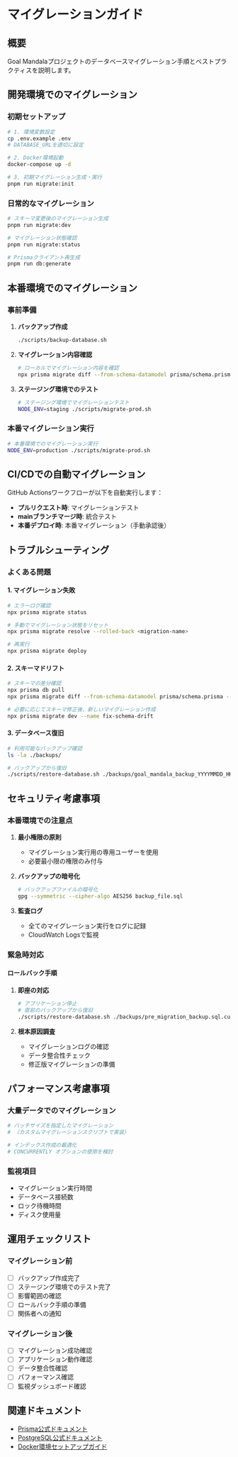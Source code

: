 # マイグレーションガイド

## 概要

Goal Mandalaプロジェクトのデータベースマイグレーション手順とベストプラクティスを説明します。

## 開発環境でのマイグレーション

### 初期セットアップ

```bash
# 1. 環境変数設定
cp .env.example .env
# DATABASE_URLを適切に設定

# 2. Docker環境起動
docker-compose up -d

# 3. 初期マイグレーション生成・実行
pnpm run migrate:init
```

### 日常的なマイグレーション

```bash
# スキーマ変更後のマイグレーション生成
pnpm run migrate:dev

# マイグレーション状態確認
pnpm run migrate:status

# Prismaクライアント再生成
pnpm run db:generate
```

## 本番環境でのマイグレーション

### 事前準備

1. **バックアップ作成**

   ```bash
   ./scripts/backup-database.sh
   ```

2. **マイグレーション内容確認**

   ```bash
   # ローカルでマイグレーション内容を確認
   npx prisma migrate diff --from-schema-datamodel prisma/schema.prisma --to-schema-datasource prisma/schema.prisma
   ```

3. **ステージング環境でのテスト**
   ```bash
   # ステージング環境でマイグレーションテスト
   NODE_ENV=staging ./scripts/migrate-prod.sh
   ```

### 本番マイグレーション実行

```bash
# 本番環境でのマイグレーション実行
NODE_ENV=production ./scripts/migrate-prod.sh
```

## CI/CDでの自動マイグレーション

GitHub Actionsワークフローが以下を自動実行します：

- **プルリクエスト時**: マイグレーションテスト
- **mainブランチマージ時**: 統合テスト
- **本番デプロイ時**: 本番マイグレーション（手動承認後）

## トラブルシューティング

### よくある問題

#### 1. マイグレーション失敗

```bash
# エラーログ確認
npx prisma migrate status

# 手動でマイグレーション状態をリセット
npx prisma migrate resolve --rolled-back <migration-name>

# 再実行
npx prisma migrate deploy
```

#### 2. スキーマドリフト

```bash
# スキーマの差分確認
npx prisma db pull
npx prisma migrate diff --from-schema-datamodel prisma/schema.prisma --to-schema-datasource prisma/schema.prisma

# 必要に応じてスキーマ修正後、新しいマイグレーション作成
npx prisma migrate dev --name fix-schema-drift
```

#### 3. データベース復旧

```bash
# 利用可能なバックアップ確認
ls -la ./backups/

# バックアップから復旧
./scripts/restore-database.sh ./backups/goal_mandala_backup_YYYYMMDD_HHMMSS.sql.custom
```

## セキュリティ考慮事項

### 本番環境での注意点

1. **最小権限の原則**
   - マイグレーション実行用の専用ユーザーを使用
   - 必要最小限の権限のみ付与

2. **バックアップの暗号化**

   ```bash
   # バックアップファイルの暗号化
   gpg --symmetric --cipher-algo AES256 backup_file.sql
   ```

3. **監査ログ**
   - 全てのマイグレーション実行をログに記録
   - CloudWatch Logsで監視

### 緊急時対応

#### ロールバック手順

1. **即座の対応**

   ```bash
   # アプリケーション停止
   # 直前のバックアップから復旧
   ./scripts/restore-database.sh ./backups/pre_migration_backup.sql.custom
   ```

2. **根本原因調査**
   - マイグレーションログの確認
   - データ整合性チェック
   - 修正版マイグレーションの準備

## パフォーマンス考慮事項

### 大量データでのマイグレーション

```bash
# バッチサイズを指定したマイグレーション
# （カスタムマイグレーションスクリプトで実装）

# インデックス作成の最適化
# CONCURRENTLY オプションの使用を検討
```

### 監視項目

- マイグレーション実行時間
- データベース接続数
- ロック待機時間
- ディスク使用量

## 運用チェックリスト

### マイグレーション前

- [ ] バックアップ作成完了
- [ ] ステージング環境でのテスト完了
- [ ] 影響範囲の確認
- [ ] ロールバック手順の準備
- [ ] 関係者への通知

### マイグレーション後

- [ ] マイグレーション成功確認
- [ ] アプリケーション動作確認
- [ ] データ整合性確認
- [ ] パフォーマンス確認
- [ ] 監視ダッシュボード確認

## 関連ドキュメント

- [Prisma公式ドキュメント](https://www.prisma.io/docs/)
- [PostgreSQL公式ドキュメント](https://www.postgresql.org/docs/)
- [Docker環境セットアップガイド](../../docs/docker-setup-guide.md)
